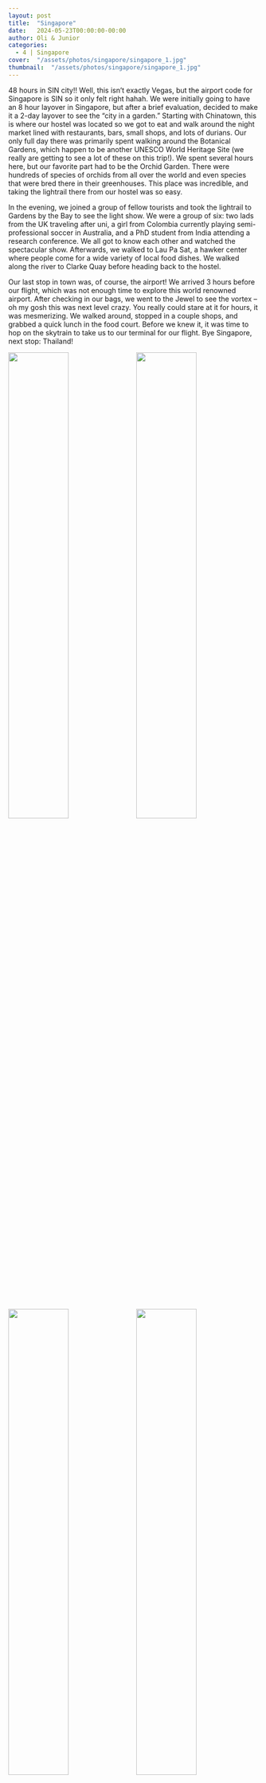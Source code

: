 ```yaml
---
layout: post
title:  "Singapore"
date:   2024-05-23T00:00:00-00:00
author: Oli & Junior
categories:
  - 4 | Singapore
cover:  "/assets/photos/singapore/singapore_1.jpg"
thumbnail:  "/assets/photos/singapore/singapore_1.jpg"
---
```


48 hours in SIN city!! Well, this isn’t exactly Vegas, but the airport code for Singapore is SIN so it only felt right hahah. We were initially going to have an 8 hour layover in Singapore, but after a brief evaluation, decided to make it a 2-day layover to see the “city in a garden.” Starting with Chinatown, this is where our hostel was located so we got to eat and walk around the night market lined with restaurants, bars, small shops, and lots of durians. Our only full day there was primarily spent walking around the Botanical Gardens, which happen to be another UNESCO World Heritage Site (we really are getting to see a lot of these on this trip!). We spent several hours here, but our favorite part had to be the Orchid Garden. There were hundreds of species of orchids from all over the world and even species that were bred there in their greenhouses. This place was incredible, and taking the lightrail there from our hostel was so easy.

In the evening, we joined a group of fellow tourists and took the lightrail to Gardens by the Bay to see the light show. We were a group of six: two lads from the UK traveling after uni, a girl from Colombia currently playing semi-professional soccer in Australia, and a PhD student from India attending a research conference. We all got to know each other and watched the spectacular show. Afterwards, we walked to Lau Pa Sat, a hawker center where people come for a wide variety of local food dishes. We walked along the river to Clarke Quay before heading back to the hostel.

Our last stop in town was, of course, the airport! We arrived 3 hours before our flight, which was not enough time to explore this world renowned airport. After checking in our bags, we went to the Jewel to see the vortex – oh my gosh this was next level crazy. You really could stare at it for hours, it was mesmerizing. We walked around, stopped in a couple shops, and grabbed a quick lunch in the food court. Before we knew it, it was time to hop on the skytrain to take us to our terminal for our flight. Bye Singapore, next stop: Thailand!

<div float="left">
  <img src="/assets/photos/singapore/singapore_2.jpg" style="float:left; width:49%; margin-bottom:10px" />
  <img src="/assets/photos/singapore/singapore_3.jpg" style="float:right; width:49%; margin-bottom:10px" />
</div>
<div float="left">
  <img src="/assets/photos/singapore/singapore_4.jpg" style="float:left; width:49%; margin-bottom:10px" />
  <img src="/assets/photos/singapore/singapore_5.jpg" style="float:right; width:49%; margin-bottom:10px" />
</div>
<div float="left">
  <img src="/assets/photos/singapore/singapore_6.jpg" style="float:left; width:49%; margin-bottom:10px" />
  <img src="/assets/photos/singapore/singapore_7.jpg" style="float:right; width:49%; margin-bottom:10px" />
</div>
<div float="left">
  <img src="/assets/photos/singapore/singapore_8.jpg" style="float:left; width:49%; margin-bottom:10px" />
  <img src="/assets/photos/singapore/singapore_9.jpg" style="float:right; width:49%; margin-bottom:10px" />
</div>

<br clear="all" />

__Español__

¡48 horas en la ciudad del pecado! Bueno, esto no es exactamente Las Vegas, pero el código del aeropuerto de Singapur es SIN, así que nos pareció correcto jajaja. Inicialmente íbamos a hacer una escala de 8 horas en Singapur, pero después de una breve evaluación, decidimos hacer una escala de 2 días para ver la "ciudad en un jardín". Empezamos por Chinatown, aquí es donde estaba ubicado nuestro albergue, así que pudimos comer y caminar por el mercado nocturno lleno de restaurantes, bares, pequeñas tiendas y muchos durianes. Nuestro único día completo allí lo pasamos principalmente caminando por los Jardines Botánicos, que son otro sitio declarado Patrimonio de la Humanidad por la UNESCO (¡realmente vamos a ver muchos de ellos en este viaje!). Pasamos varias horas aquí, pero nuestra parte favorita fue el Jardín de Orquídeas. Había cientos de especies de orquídeas de todo el mundo e incluso especies que se criaban allí en sus invernaderos. Este lugar era increíble, y tomar el tren ligero desde nuestro albergue fue muy fácil.

Por la tarde, nos unimos a un grupo de turistas y tomamos el tren ligero hasta Gardens by the Bay para ver el espectáculo de luces. Éramos un grupo de seis: dos chicos del Reino Unido que viajaban después de la universidad, una chica de Colombia que actualmente juega fútbol semiprofesional en Australia y un estudiante de doctorado de la India que asistía a una conferencia de investigación. Todos nos conocimos y vimos el espectáculo espectacular. Después, caminamos hasta Lau Pa Sat, un centro de vendedores ambulantes donde la gente viene a buscar una amplia variedad de platos de comida local. Caminamos a lo largo del río hasta Clarke Quay antes de regresar al albergue.

¡Nuestra última parada en la ciudad fue, por supuesto, el aeropuerto! Llegamos 3 horas antes de nuestro vuelo, lo que no fue tiempo suficiente para explorar este aeropuerto de renombre mundial. Después de facturar nuestras maletas, fuimos al Jewel para ver el vórtice. Dios mío, esto era una locura de otro nivel. Realmente podrías mirarlo durante horas, era hipnótico. Caminamos por los alrededores, paramos en un par de tiendas y comimos algo rápido en el patio de comidas. Antes de que nos diéramos cuenta, llegó el momento de subirnos al tren elevado que nos llevaría a la terminal para nuestro vuelo. ¡Adiós Singapur, próxima parada: Tailandia!
